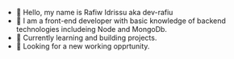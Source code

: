 - 👋 Hello, my name is Rafiw Idrissu aka dev-rafiu
- 👀 I am a front-end developer with basic knowledge of backend technologies includeing Node and MongoDb.
- 🌱 Currently learning and building projects. 
- 💞️ Looking for a new working opprtunity.

<!---
dev-rafiu/dev-rafiu is a ✨ special ✨ repository because its `README.md` (this file) appears on your GitHub profile.
You can click the Preview link to take a look at your changes.
--->
